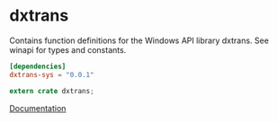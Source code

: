 # dxtrans #
Contains function definitions for the Windows API library dxtrans. See winapi for types and constants.

```toml
[dependencies]
dxtrans-sys = "0.0.1"
```

```rust
extern crate dxtrans;
```

[Documentation](https://retep998.github.io/doc/dxtrans/)
